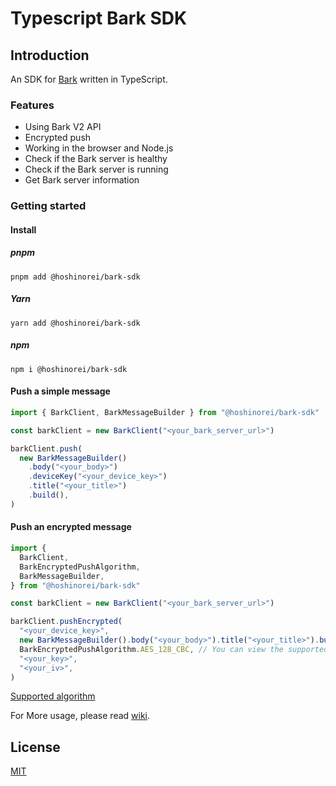 # Typescript Bark SDK

## Introduction

An SDK for [Bark](https://github.com/Finb/Bark) written in TypeScript.

### Features

- Using Bark V2 API
- Encrypted push
- Working in the browser and Node.js
- Check if the Bark server is healthy
- Check if the Bark server is running
- Get Bark server information

### Getting started

#### Install

##### pnpm

```shell
pnpm add @hoshinorei/bark-sdk
```

##### Yarn

```shell
yarn add @hoshinorei/bark-sdk
```

##### npm

```shell
npm i @hoshinorei/bark-sdk
```

#### Push a simple message

```ts
import { BarkClient, BarkMessageBuilder } from "@hoshinorei/bark-sdk"

const barkClient = new BarkClient("<your_bark_server_url>")

barkClient.push(
  new BarkMessageBuilder()
    .body("<your_body>")
    .deviceKey("<your_device_key>")
    .title("<your_title>")
    .build(),
)
```

#### Push an encrypted message

```ts
import {
  BarkClient,
  BarkEncryptedPushAlgorithm,
  BarkMessageBuilder,
} from "@hoshinorei/bark-sdk"

const barkClient = new BarkClient("<your_bark_server_url>")

barkClient.pushEncrypted(
  "<your_device_key>",
  new BarkMessageBuilder().body("<your_body>").title("<your_title>").build(),
  BarkEncryptedPushAlgorithm.AES_128_CBC, // You can view the supported algorithms via the link below
  "<your_key>",
  "<your_iv>",
)
```

[Supported algorithm](https://github.com/HoshinoRei/typescript-bark-sdk/wiki/BarkEncryptedPushAlgorithm#enumeration-members)

For More usage, please read [wiki](https://github.com/HoshinoRei/typescript-bark-sdk/wiki/Exports).

## License

[MIT](LICENSE)
